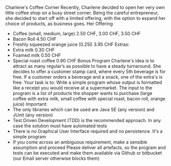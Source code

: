 Charlene's Coffee Corner
Recently, Charlene decided to open her very own little coffee shop on a busy street corner.
Being the careful entrepreneur, she decided to start off with a limited offering, with the option to expand her choice of products, as business goes.
Her Offering
- Coffee (small, medium, large) 2.50 CHF, 3.00 CHF, 3.50 CHF
- Bacon Roll 4.50 CHF
- Freshly squeezed orange juice (0.25l) 3.95 CHF
Extras:
- Extra milk 0.30 CHF
- Foamed milk 0.50 CHF
- Special roast coffee 0.90 CHF
Bonus Program
Charlene's idea is to attract as many regular‘s as possible to have a steady turnaround.
She decides to offer a customer stamp card, where every 5th beverage is for free.
If a customer orders a beverage and a snack, one of the extra's is free.
Your task is to:
Write a simple program whose output is formatted like a receipt you would receive at a supermarket.
The input to the program is a list of products the shopper wants to purchase (large coffee with extra milk, small coffee with special roast, bacon roll, orange juice)
Important:
- The only libraries which can be used are Java SE (any version) and JUnit (any version)
- Test Driven Development (TDD) is the recommended approach. In any case the solution must have automated tests
- There is no Graphical User Interface required and no persistence. It's a simple program
- If you come across an ambiguous requirement, make a sensible assumption and proceed
Please deliver all artefacts, so the program and tests can be executed and make them available via Github or bitbucket (our Email server otherwise blocks them)
